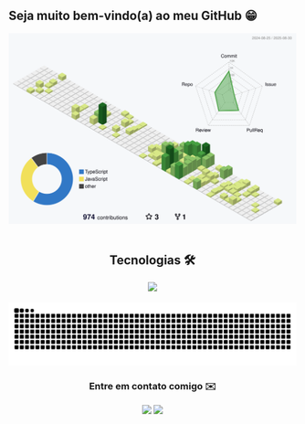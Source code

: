 


## Seja muito bem-vindo(a) ao meu GitHub 😁

<div align="center" >
	<picture>
	  <source media="(prefers-color-scheme: dark)"  srcset="https://raw.githubusercontent.com/AmandaMeneghini/AmandaMeneghini/refs/heads/output-3d-contrib/night.svg" />
	  <source media="(prefers-color-scheme: light)" srcset="https://raw.githubusercontent.com/AmandaMeneghini/AmandaMeneghini/refs/heads/output-3d-contrib/day.svg" />
	  <img alt="github profile contributions chart"    src="https://raw.githubusercontent.com/AmandaMeneghini/AmandaMeneghini/refs/heads/output-3d-contrib/day.svg" />
	</picture>
</div>

<br> 

<h2 align="center"><strong>Tecnologias 🛠️</strong></h2>
<div align="center">
  <a href="https://skillicons.dev">
    <img src="https://skillicons.dev/icons?i=html,css,javascript,jest,figma,typescript,react,vite,styledcomponents,python,c,cs,dotnet,docker,mysql,mongodb,firebase,androidstudio&perline=6" />
  </a>
</div>

<br> 

<div align="center" >
	<picture>
	  <source media="(prefers-color-scheme: dark)"  srcset="https://raw.githubusercontent.com/AmandaMeneghini/AmandaMeneghini/refs/heads/output/github-snake-dark.svg" />
	  <source media="(prefers-color-scheme: light)" srcset="https://raw.githubusercontent.com/AmandaMeneghini/AmandaMeneghini/refs/heads/output/github-snake.svg" />
	  <img alt="github profile contributions chart"    src="https://raw.githubusercontent.com/AmandaMeneghini/AmandaMeneghini/refs/heads/output/github-snake.svg" />
	</picture>
</div>

<h3 align="center"><strong>Entre em contato comigo ✉️</strong></h3>
<div align="center">
  <a href = "mailto:dev.amandameneghini@gmail.com"><img src="https://img.shields.io/badge/-Gmail-%23333?style=for-the-badge&logo=gmail&logoColor=white"></a>
  <a href="https://www.linkedin.com/in/amanda-meneghini-9b4b22277/"><img src="https://img.shields.io/badge/-LinkedIn-%230077B5?style=for-the-badge&logo=linkedin&logoColor=white"></a> 
</div>

